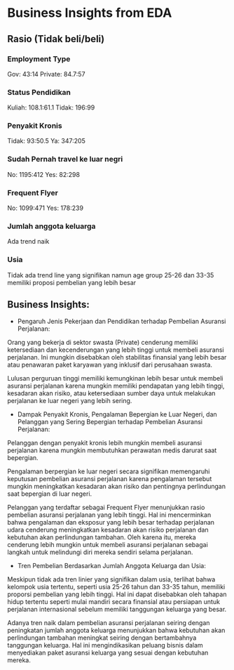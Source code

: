 # Business Insights from EDA

## Rasio (Tidak beli/beli)

### Employment Type
Gov: 43:14
Private: 84.7:57

### Status Pendidikan
Kuliah: 108.1:61.1
Tidak: 196:99

### Penyakit Kronis
Tidak: 93:50.5
Ya: 347:205

### Sudah Pernah travel ke luar negri
No: 1195:412
Yes: 82:298

### Frequent Flyer
No: 1099:471
Yes: 178:239

### Jumlah anggota keluarga
Ada trend naik

### Usia
Tidak ada trend line yang signifikan namun age group 25-26 dan 33-35 memiliki proposi pembelian yang lebih besar

## Business Insights:
* Pengaruh Jenis Pekerjaan dan Pendidikan terhadap Pembelian Asuransi Perjalanan:

Orang yang bekerja di sektor swasta (Private) cenderung memiliki ketersediaan dan kecenderungan yang lebih tinggi untuk membeli asuransi perjalanan. Ini mungkin disebabkan oleh stabilitas finansial yang lebih besar atau penawaran paket karyawan yang inklusif dari perusahaan swasta.

Lulusan perguruan tinggi memiliki kemungkinan lebih besar untuk membeli asuransi perjalanan karena mungkin memiliki pendapatan yang lebih tinggi, kesadaran akan risiko, atau ketersediaan sumber daya untuk melakukan perjalanan ke luar negeri yang lebih sering.

* Dampak Penyakit Kronis, Pengalaman Bepergian ke Luar Negeri, dan Pelanggan yang Sering Bepergian terhadap Pembelian Asuransi Perjalanan:

Pelanggan dengan penyakit kronis lebih mungkin membeli asuransi perjalanan karena mungkin membutuhkan perawatan medis darurat saat bepergian.

Pengalaman berpergian ke luar negeri secara signifikan memengaruhi keputusan pembelian asuransi perjalanan karena pengalaman tersebut mungkin meningkatkan kesadaran akan risiko dan pentingnya perlindungan saat bepergian di luar negeri.

Pelanggan yang terdaftar sebagai Frequent Flyer menunjukkan rasio pembelian asuransi perjalanan yang lebih tinggi. Hal ini mencerminkan bahwa pengalaman dan eksposur yang lebih besar terhadap perjalanan udara cenderung meningkatkan kesadaran akan risiko perjalanan dan kebutuhan akan perlindungan tambahan. Oleh karena itu, mereka cenderung lebih mungkin untuk membeli asuransi perjalanan sebagai langkah untuk melindungi diri mereka sendiri selama perjalanan.

* Tren Pembelian Berdasarkan Jumlah Anggota Keluarga dan Usia:

Meskipun tidak ada tren linier yang signifikan dalam usia, terlihat bahwa kelompok usia tertentu, seperti usia 25-26 tahun dan 33-35 tahun, memiliki proporsi pembelian yang lebih tinggi. Hal ini dapat disebabkan oleh tahapan hidup tertentu seperti mulai mandiri secara finansial atau persiapan untuk perjalanan internasional sebelum memiliki tanggungan keluarga yang besar.

Adanya tren naik dalam pembelian asuransi perjalanan seiring dengan peningkatan jumlah anggota keluarga menunjukkan bahwa kebutuhan akan perlindungan tambahan meningkat seiring dengan bertambahnya tanggungan keluarga. Hal ini mengindikasikan peluang bisnis dalam menyediakan paket asuransi keluarga yang sesuai dengan kebutuhan mereka.
